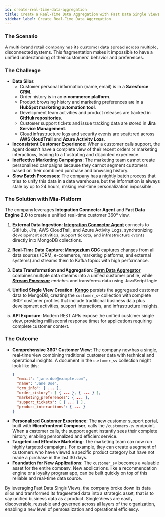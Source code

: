 ```yaml
---
id: create-real-time-data-aggregation
title: Create a Real-Time Data Aggregation with Fast Data Single Views
sidebar_label: Create Real-Time Data Aggregation
---
```


### The Scenario

A multi-brand retail company has its customer data spread across multiple, disconnected systems. This fragmentation makes it impossible to have a unified understanding of their customers' behavior and preferences.

### The Challenge

* **Data Silos**:
    * Customer personal information (name, email) is in a **Salesforce CRM**.
    * Order history is in an **e-commerce platform**.
    * Product browsing history and marketing preferences are in a **HubSpot marketing automation tool**.
    * Development team activities and product releases are tracked in **GitHub repositories**.
    * Customer support tickets and issue tracking data are stored in **Jira Service Management**.
    * Cloud infrastructure logs and security events are scattered across **AWS CloudTrail** and **Azure Activity Logs**.
* **Inconsistent Customer Experience**: When a customer calls support, the agent doesn't have a complete view of their recent orders or marketing interactions, leading to a frustrating and disjointed experience.
* **Ineffective Marketing Campaigns**: The marketing team cannot create personalized campaigns because they cannot segment customers based on their combined purchase and browsing history.
* **Slow Batch Processes**: The company has a nightly batch process that tries to unify this data in a data warehouse, but the information is always stale by up to 24 hours, making real-time personalization impossible.

### The Solution with Mia-Platform

The company leverages **Integration Connector Agent** and **Fast Data Engine 2.0** to create a unified, real-time customer 360° view.

1. **External Data Ingestion**: **[Integration Connector Agent](/runtime-components/plugins/integration-connector-agent/overview.md)** connects to GitHub, Jira, AWS CloudTrail, and Azure Activity Logs, synchronizing development activities, support tickets, and infrastructure events directly into MongoDB collections.

2. **Real-Time Data Capture**: **[Mongezium CDC](/products/fast_data/fast_data_engine_v2/mongezium_cdc/overview.md)** captures changes from all data sources (CRM, e-commerce, marketing platforms, and external systems) and streams them to Kafka topics with high performance.

3. **Data Transformation and Aggregation**: **[Farm Data Aggregator](/products/fast_data/fast_data_engine_v2/farm_data/overview.md)** combines multiple data streams into a unified customer profile, while **[Stream Processor](/products/fast_data/fast_data_engine_v2/stream_processor/overview.md)** enriches and transforms data using JavaScript logic.

4. **Unified Single View Creation**: **[Kango](/products/fast_data/fast_data_engine_v2/kango/overview.md)** persists the aggregated customer data to MongoDB, creating the `customer_sv` collection with complete 360° customer profiles that include traditional business data plus development activities, support interactions, and infrastructure insights.

5. **API Exposure**: Modern REST APIs expose the unified customer single view, providing millisecond response times for applications requiring complete customer context.

### The Outcome

* **Comprehensive 360° Customer View**: The company now has a single, real-time view combining traditional customer data with technical and operational insights. A document in the `customer_sv` collection might look like this:
    ```json
    {
      "email": "jane.doe@example.com",
      "name": "Jane Doe",
      "crm_info": { ... },
      "order_history": [ { ... }, { ... } ],
      "marketing_preferences": { ... },
      "support_tickets": [ { ... } ],
      "product_interactions": { ... }
    }
    ```
* **Personalized Customer Experience**: The new customer support portal, built with **Microfrontend Composer**, calls the `/customers-sv` endpoint. When a customer calls, the support agent instantly sees their complete history, enabling personalized and efficient service.
* **Targeted and Effective Marketing**: The marketing team can now run highly targeted campaigns. For example, they can create a segment of customers who have viewed a specific product category but have not made a purchase in the last 30 days.
* **Foundation for New Applications**: The `customer_sv` becomes a valuable asset for the entire company. New applications, like a recommendation engine or a loyalty program app, can be built quickly on top of this reliable and real-time data source.

By leveraging Fast Data Single Views, the company broke down its data silos and transformed its fragmented data into a strategic asset, that is to say unified business data as a product. Single Views are easily discoverable, reusable and governed across all layers of the organization, enabling a new level of personalization and operational efficiency.
